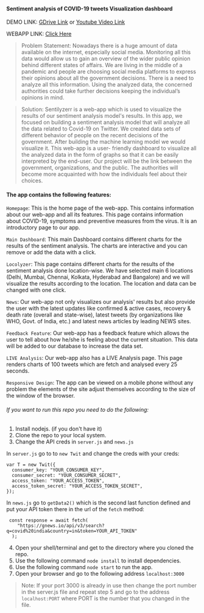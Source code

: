 #### Sentiment analysis of COVID-19 tweets Visualization dashboard

DEMO LINK: [GDrive Link](https://drive.google.com/file/d/1BogAj7lgF555Zf4_YApS-zkwMsDikVOm/view?usp=sharing) or [Youtube Video Link](https://youtu.be/xx2lG7tAIjU)

WEBAPP LINK: [Click Here](https://sentilyzerr.herokuapp.com/index.html)

> Problem Statement: Nowadays there is a huge amount of data available on the internet, especially social media. Monitoring all this data would allow us to gain an overview of the wider public opinion behind different states of affairs. We are living in the middle of a pandemic and people are choosing social media platforms to express their opinions about all the government decisions. There is a need to analyze all this information. Using the analyzed data, the concerned authorities could take further decisions keeping the individual’s opinions in mind.

> Solution: Sentilyzerr is a web-app which is used to visualize the results of our sentiment analysis model's results. In this app, we focused on building a sentiment analysis model that will analyze all the data related to Covid-19 on Twitter. We created data sets of different behavior of people on the recent decisions of the government. After building the machine learning model we would visualize it. This web-app is a user- friendly dashboard to visualize all the analyzed data in the form of graphs so that it can be easily interpreted by the end-user. Our project will be the link between the government, organizations, and the public. The authorities will become more acquainted with how the individuals feel about their choices.

#### The app contains the following features:

`Homepage`: This is the home page of the web-app. This contains information about our web-app and all its features. This page contains information about COVID-19, symptoms and preventive measures from the virus. It is an introductory page to our app.

`Main Dashboard`: This main Dashboard contains different charts for the results of the sentiment analysis. The charts are interactive and you can remove or add the data with a click.

`Locolyzer`: This page contains different charts for the results of the sentiment analysis done location-wise. We have selected main 6 locations (Delhi, Mumbai, Chennai, Kolkata, Hyderabad and Bangalore) and we will visualize the results according to the location. The location and data can be changed with one click.

`News`: Our web-app not only visualizes our analysis' results but also provide the user with the latest updates like confirmed & active cases, recovery & death rate (overall and state-wise), latest tweets (by organizations like WHO, Govt. of India, etc.) and latest news articles by leading NEWS sites.

`Feedback Feature`: Our web-app has a feedback feature which allows the user to tell about how he/she is feeling about the current situation. This data will be added to our database to increase the data set.

`LIVE Analysis`: Our web-app also has a LIVE Analysis page. This page renders charts of 100 tweets which are fetch and analysed every 25 seconds.

`Responsive Design`: The app can be viewed on a mobile phone without any problem the elements of the site adjust themselves according to the size of the window of the browser.

###### If you want to run this repo you need to do the following:

1. Install nodejs. (if you don't have it)
2. Clone the repo to your local system.
3. Change the API creds in `server.js` and `news.js`

In `server.js` go to to `new Twit` and change the creds with your creds:

```
var T = new Twit({
  consumer_key: "YOUR_CONSUMER_KEY",
  consumer_secret: "YOUR_CONSUMER_SECRET",
  access_token: "YOUR_ACCESS_TOKEN",
  access_token_secret: "YOUR_ACCESS_TOKEN_SECRET",
});
```

In `news.js` go to `getData2()` which is the second last function defined and put your API token there in the url of the `fetch` method:

```
 const response = await fetch(
    "https://gnews.io/api/v3/search?q=covid%20india&country=in&token=YOUR_API_TOKEN"
  );
```

4. Open your shell/terminal and get to the directory where you cloned the repo.
5. Use the following command `node install` to install dependencies.
6. Use the following command `node start` to run the app.
7. Open your browser and go to the following address `localhost:3000`

> Note: If your port 3000 is already in use then change the port number in the server.js file and repeat step 5 and go to the address `localhost:PORT` where PORT is the number that you changed in the file.
